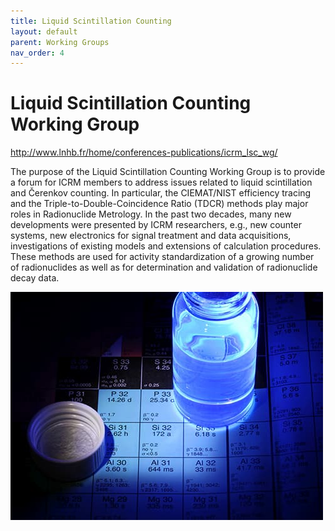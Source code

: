 ```yaml
---
title: Liquid Scintillation Counting
layout: default
parent: Working Groups
nav_order: 4
---
```


# Liquid Scintillation Counting Working Group

<http://www.lnhb.fr/home/conferences-publications/icrm_lsc_wg/>

The purpose of the Liquid Scintillation Counting Working Group is to provide a
forum for ICRM members to address issues related to liquid scintillation and
Čerenkov counting. In particular, the CIEMAT/NIST efficiency tracing and the
Triple-to-Double-Coincidence Ratio (TDCR) methods play major roles in
Radionuclide Metrology. In the past two decades, many new developments were
presented by ICRM researchers, e.g., new counter systems, new electronics for
signal treatment and data acquisitions, investigations of existing models and
extensions of calculation procedures. These methods are used for activity
standardization of a growing number of radionuclides as well as for
determination and validation of radionuclide decay data.

![Si-31](./images/si-31.jpg)
